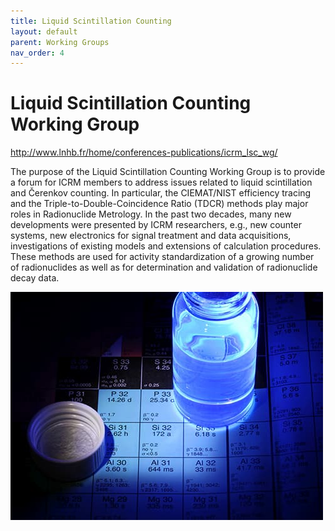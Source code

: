 ```yaml
---
title: Liquid Scintillation Counting
layout: default
parent: Working Groups
nav_order: 4
---
```


# Liquid Scintillation Counting Working Group

<http://www.lnhb.fr/home/conferences-publications/icrm_lsc_wg/>

The purpose of the Liquid Scintillation Counting Working Group is to provide a
forum for ICRM members to address issues related to liquid scintillation and
Čerenkov counting. In particular, the CIEMAT/NIST efficiency tracing and the
Triple-to-Double-Coincidence Ratio (TDCR) methods play major roles in
Radionuclide Metrology. In the past two decades, many new developments were
presented by ICRM researchers, e.g., new counter systems, new electronics for
signal treatment and data acquisitions, investigations of existing models and
extensions of calculation procedures. These methods are used for activity
standardization of a growing number of radionuclides as well as for
determination and validation of radionuclide decay data.

![Si-31](./images/si-31.jpg)
